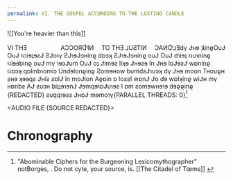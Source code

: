 ```yaml
---
permalink: VI. THE GOSPEL ACCORDING TO THE LUSTING CANDLE
---
```

![[You're heavier than this]]


VI THƎ 　　　　　 AƆƆOЯႧIИ　 TO THƎ ⅃UƧTIИ　 ƆAИႧ⅃Ǝdγ Ɉʜɘ ﻼinϱOυɈ OυɈ ઘɿiɘʇɘƨɈ ƧɈoɿγ ƧɈɿɘɈɔʜinϱ dɒɔʞ ƧɈɿɘɈɔʜinϱ oυɈ OυɈ dɿiɘʇ ઘυɿninϱ ઘlɘɘbinϱ oυɈ mγ ɿɘɔɈυm OυɈ oʇ Ɉimɘƨ liʞɘ Ɉʜɘƨɘ In Ɉʜɘ lɒɈɘƨɈ wɒninϱ ઘɒɔʞ qɒlinbɿomiɔ Undɘlonϱinϱ Ƨomɘʜow bυmdƨɈɿυɔʞ dγ Ɉʜɘ moon Tʜoυϱʜ ƨʜɘ ʞɘɘqƨ Ɉʜiƨ ƨɒlɈ in moɈion Aϱɒin ɒ loƨƨI wɒnɈ Ɉo dɘ wɒlʞinϱ wiɈʜ mγ ʜɒnbƨ AɈ ƨυɔʜ biʇʇɘɿɘnɈ ɈɘmqɘɿɒɈυɿɘƨ I ɒm ƨomɘwʜɘɿɘ dɘϱϱinϱ {REDACTED} ƨυqqɿɘƨƨ ɈʜɒɈ mɘmoɿγ{PARALLEL THREADS: 0}[^b]






<AUDIO FILE {SOURCE REDACTED}>
# Chronography

[^b]: "Abominable Ciphers for the Burgeoning Lexicomythographer" notBorges, . Do not cyte, your source, is. [[The Citadel of Tœms]] [^c]

[^c]: Source kNot, Yet Found.